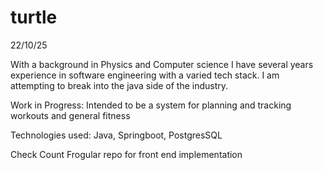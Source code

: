 # turtle

22/10/25

With a background in Physics and Computer science I have several years experience in software engineering with a varied tech stack. I am attempting to break into the java side of the industry.

Work in Progress:
Intended to be a system for planning and tracking workouts and general fitness

Technologies used: Java, Springboot, PostgresSQL

Check Count Frogular repo for front end implementation
